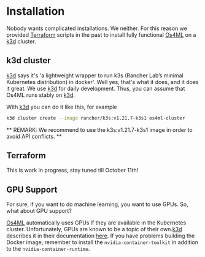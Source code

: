 # Installation
Nobody wants complicated installations. We neither. For this reason we 
provided [Terraform][] scripts in the past to install fully functional 
[Os4ML][] on a [k3d][] cluster.

## k3d cluster
[k3d][] says it's 'a lightweight wrapper to run k3s (Rancher Lab’s minimal 
Kubernetes distribution) in docker'. Well yes, that's what it does, and it 
does it great. We use [k3d][] for daily development. Thus, you can assume 
that Os4ML runs stably on [k3d][].

With [k3d][] you can do it like this, for example

```sh
k3d cluster create --image rancher/k3s:v1.21.7-k3s1 os4ml-cluster
```

** REMARK: We recommend to use the k3s:v1.21.7-k3s1 image in order to avoid 
API conflicts. **

## Terraform
This is work in progress, stay tuned till October 11th!

## GPU Support
For sure, if you want to do machine learning, you want to use GPUs. So, what 
about GPU support?

[Os4ML][] automatically uses GPUs if they are available in the Kubernetes 
cluster. Unfortunately, GPUs are known to be a topic of their own.[k3d][] describes 
it in their documentation [here](https://k3d.io/v5.2.2/usage/advanced/cuda/). 
If you have problems building the Docker image, remember to install the 
`nvidia-container-toolkit` in addition to the `nvidia-container-runtime`.


[Kubernetes]: https://kubernetes.io/
[k3d]: https://k3d.io
[Terraform]: https://www.terraform.io/
[Os4ML]: https://github.com/WOGRA-AG/Os4ML
[ArgoCD]: https://github.com/argoproj/argo-cd/
